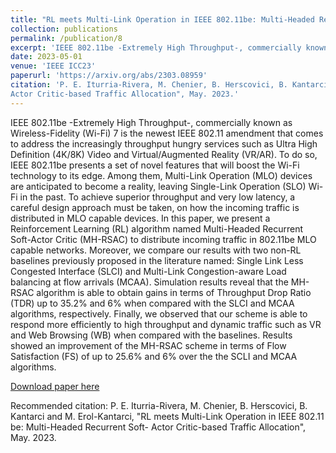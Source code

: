 ```yaml
---
title: "RL meets Multi-Link Operation in IEEE 802.11be: Multi-Headed Recurrent Soft-Actor Critic-based Traffic Allocation"
collection: publications
permalink: /publication/8
excerpt: 'IEEE 802.11be -Extremely High Throughput-, commercially known as Wireless-Fidelity (Wi-Fi) 7 is the newest IEEE 802.11 amendment that comes to address the increasingly throughput hungry services such as Ultra High Definition (4K/8K) Video and Virtual/Augmented Reality (VR/AR). To do so, IEEE 802.11be presents a set of novel features that will boost the Wi-Fi technology to its edge. Among them, Multi-Link Operation (MLO) devices are anticipated to become a reality, leaving Single-Link Operation (SLO) Wi-Fi in the past. To achieve superior throughput and very low latency, a careful design approach must be taken, on how the incoming traffic is distributed in MLO capable devices. In this paper, we present a Reinforcement Learning (RL) algorithm named Multi-Headed Recurrent Soft-Actor Critic (MH-RSAC) to distribute incoming traffic in 802.11be MLO capable networks. Moreover, we compare our results with two non-RL baselines previously proposed in the literature named: Single Link Less Congested Interface (SLCI) and Multi-Link Congestion-aware Load balancing at flow arrivals (MCAA). Simulation results reveal that the MH-RSAC algorithm is able to obtain gains in terms of Throughput Drop Ratio (TDR) up to 35.2% and 6% when compared with the SLCI and MCAA algorithms, respectively. Finally, we observed that our scheme is able to respond more efficiently to high throughput and dynamic traffic such as VR and Web Browsing (WB) when compared with the baselines. Results showed an improvement of the MH-RSAC scheme in terms of Flow Satisfaction (FS) of up to 25.6% and 6% over the the SCLI and MCAA algorithms.'
date: 2023-05-01
venue: 'IEEE ICC23'
paperurl: 'https://arxiv.org/abs/2303.08959'
citation: 'P. E. Iturria-Rivera, M. Chenier, B. Herscovici, B. Kantarci and M. Erol-Kantarci,"RL meets Multi-Link Operation in IEEE 802.11 be: Multi-Headed Recurrent Soft-
Actor Critic-based Traffic Allocation", May. 2023.'
---
```

IEEE 802.11be -Extremely High Throughput-, commercially known as Wireless-Fidelity (Wi-Fi) 7 is the newest IEEE 802.11 amendment that comes to address the increasingly throughput hungry services such as Ultra High Definition (4K/8K) Video and Virtual/Augmented Reality (VR/AR). To do so, IEEE 802.11be presents a set of novel features that will boost the Wi-Fi technology to its edge. Among them, Multi-Link Operation (MLO) devices are anticipated to become a reality, leaving Single-Link Operation (SLO) Wi-Fi in the past. To achieve superior throughput and very low latency, a careful design approach must be taken, on how the incoming traffic is distributed in MLO capable devices. In this paper, we present a Reinforcement Learning (RL) algorithm named Multi-Headed Recurrent Soft-Actor Critic (MH-RSAC) to distribute incoming traffic in 802.11be MLO capable networks. Moreover, we compare our results with two non-RL baselines previously proposed in the literature named: Single Link Less Congested Interface (SLCI) and Multi-Link Congestion-aware Load balancing at flow arrivals (MCAA). Simulation results reveal that the MH-RSAC algorithm is able to obtain gains in terms of Throughput Drop Ratio (TDR) up to 35.2% and 6% when compared with the SLCI and MCAA algorithms, respectively. Finally, we observed that our scheme is able to respond more efficiently to high throughput and dynamic traffic such as VR and Web Browsing (WB) when compared with the baselines. Results showed an improvement of the MH-RSAC scheme in terms of Flow Satisfaction (FS) of up to 25.6% and 6% over the the SCLI and MCAA algorithms.

[Download paper here](https://arxiv.org/abs/2303.08959)

Recommended citation: P. E. Iturria-Rivera, M. Chenier, B. Herscovici, B. Kantarci and M. Erol-Kantarci, "RL meets Multi-Link Operation in IEEE 802.11 be: Multi-Headed Recurrent Soft-
Actor Critic-based Traffic Allocation", May. 2023.